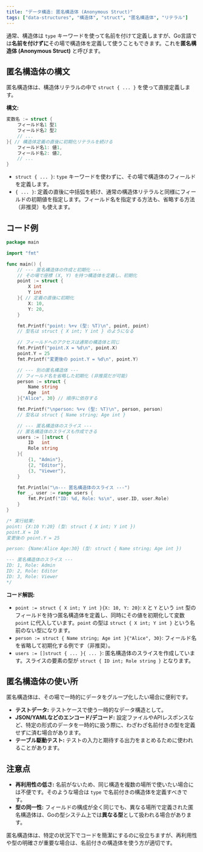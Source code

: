 ```yaml
---
title: "データ構造: 匿名構造体 (Anonymous Struct)"
tags: ["data-structures", "構造体", "struct", "匿名構造体", "リテラル"]
---
```


通常、構造体は `type` キーワードを使って名前を付けて定義しますが、Go言語では**名前を付けずに**その場で構造体を定義して使うこともできます。これを**匿名構造体 (Anonymous Struct)** と呼びます。

## 匿名構造体の構文

匿名構造体は、構造体リテラルの中で `struct { ... }` を使って直接定義します。

**構文:**
```go
変数名 := struct {
	フィールド名1 型1
	フィールド名2 型2
	// ...
}{ // 構造体定義の直後に初期化リテラルを続ける
	フィールド名1: 値1,
	フィールド名2: 値2,
	// ...
}
```

*   `struct { ... }`: `type` キーワードを使わずに、その場で構造体のフィールドを定義します。
*   `{ ... }`: 定義の直後に中括弧を続け、通常の構造体リテラルと同様にフィールドの初期値を指定します。フィールド名を指定する方法も、省略する方法（非推奨）も使えます。

## コード例

```go title="匿名構造体の定義と利用"
package main

import "fmt"

func main() {
	// --- 匿名構造体の作成と初期化 ---
	// その場で座標 (X, Y) を持つ構造体を定義し、初期化
	point := struct {
		X int
		Y int
	}{ // 定義の直後に初期化
		X: 10,
		Y: 20,
	}

	fmt.Printf("point: %+v (型: %T)\n", point, point)
	// 型名は struct { X int; Y int } のようになる

	// フィールドへのアクセスは通常の構造体と同じ
	fmt.Printf("point.X = %d\n", point.X)
	point.Y = 25
	fmt.Printf("変更後の point.Y = %d\n", point.Y)

	// --- 別の匿名構造体 ---
	// フィールド名を省略した初期化 (非推奨だが可能)
	person := struct {
		Name string
		Age  int
	}{"Alice", 30} // 順序に依存する

	fmt.Printf("\nperson: %+v (型: %T)\n", person, person)
	// 型名は struct { Name string; Age int }

	// --- 匿名構造体のスライス ---
	// 匿名構造体のスライスも作成できる
	users := []struct {
		ID   int
		Role string
	}{
		{1, "Admin"},
		{2, "Editor"},
		{3, "Viewer"},
	}

	fmt.Println("\n--- 匿名構造体のスライス ---")
	for _, user := range users {
		fmt.Printf("ID: %d, Role: %s\n", user.ID, user.Role)
	}
}

/* 実行結果:
point: {X:10 Y:20} (型: struct { X int; Y int })
point.X = 10
変更後の point.Y = 25

person: {Name:Alice Age:30} (型: struct { Name string; Age int })

--- 匿名構造体のスライス ---
ID: 1, Role: Admin
ID: 2, Role: Editor
ID: 3, Role: Viewer
*/
```

**コード解説:**

*   `point := struct { X int; Y int }{X: 10, Y: 20}`: `X` と `Y` という `int` 型のフィールドを持つ匿名構造体を定義し、同時にその値を初期化して変数 `point` に代入しています。`point` の型は `struct { X int; Y int }` という名前のない型になります。
*   `person := struct { Name string; Age int }{"Alice", 30}`: フィールド名を省略して初期化する例です（非推奨）。
*   `users := []struct { ... }{ ... }`: 匿名構造体のスライスを作成しています。スライスの要素の型が `struct { ID int; Role string }` となります。

## 匿名構造体の使い所

匿名構造体は、その場で一時的にデータをグループ化したい場合に便利です。

*   **テストデータ:** テストケースで使う一時的なデータ構造として。
*   **JSON/YAMLなどのエンコード/デコード:** 設定ファイルやAPIレスポンスなど、特定の形式のデータを一時的に扱う際に、わざわざ名前付きの型を定義せずに済む場合があります。
*   **テーブル駆動テスト:** テストの入力と期待する出力をまとめるために使われることがあります。

## 注意点

*   **再利用性の低さ:** 名前がないため、同じ構造を複数の場所で使いたい場合には不便です。そのような場合は `type` で名前付きの構造体を定義すべきです。
*   **型の同一性:** フィールドの構成が全く同じでも、異なる場所で定義された匿名構造体は、Goの型システム上では**異なる型**として扱われる場合があります。

匿名構造体は、特定の状況下でコードを簡潔にするのに役立ちますが、再利用性や型の明確さが重要な場合は、名前付きの構造体を使う方が適切です。